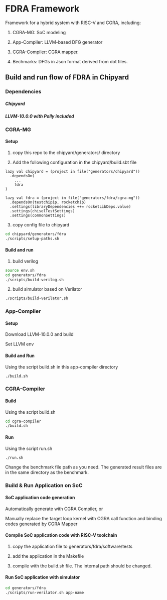 FDRA Framework
=======================

Framework for a hybrid system with RISC-V and CGRA, including:

1. CGRA-MG: SoC modeling

2. App-Compiler: LLVM-based DFG generator

3. CGRA-Compiler: CGRA mapper.

4. Bechmarks: DFGs in Json format derived from dot files.


## Build and run flow of FDRA in Chipyard


### Dependencies

##### Chipyard

##### LLVM-10.0.0 with Polly included



### CGRA-MG

#### Setup

1. copy this repo to the chipyard/generators/ directory

2. Add the following configuration in the chipyard/build.sbt file

```
lazy val chipyard = (project in file("generators/chipyard"))
  .dependsOn(
    ...
    fdra
)

lazy val fdra = (project in file("generators/fdra/cgra-mg"))
  .dependsOn(testchipip, rocketchip)
  .settings(libraryDependencies ++= rocketLibDeps.value)
  .settings(chiselTestSettings)
  .settings(commonSettings)

```

3. copy config file to chipyard

```sh
cd chipyard/generators/fdra
./scripts/setup-paths.sh
```

#### Build and run

1. build verilog

```sh
source env.sh
cd generators/fdra
./scripts/build-verilog.sh
```

2. build simulator based on Verilator

```sh
./scripts/build-verilator.sh
```

### App-Compiler

#### Setup

Download LLVM-10.0.0 and build

Set LLVM env

#### Build and Run

Using the script build.sh in this app-compiler directory

```sh
./build.sh
```


### CGRA-Compiler

#### Build

Using the script build.sh
```sh
cd cgra-compiler
./build.sh
```

#### Run

Using the script run.sh
```sh
./run.sh
```

Change the benchmark file path as you need.
The generated result files are in the same directory as the benchmark.



### Build & Run Application on SoC

#### SoC application code generation

Automatically generate with CGRA Compiler, or

Manually replace the target loop kernel with CGRA call function and binding codes generated by CGRA Mapper


#### Compile SoC application code with RISC-V toolchain

1. copy the application file to generators/fdra/software/tests

2. add the application in the Makefile

3. compile with the build.sh file. The internal path should be changed.


#### Run SoC application with simulator

```sh
cd generators/fdra
./scripts/run-verilator.sh app-name
```